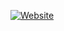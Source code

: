 [![Website](https://img.shields.io/website?down_color=red&down_message=offline&up_color=green&up_message=online&url=https://silambarasa.github.io/website/index.html)](https://silambarasa.github.io/website/index.html)

